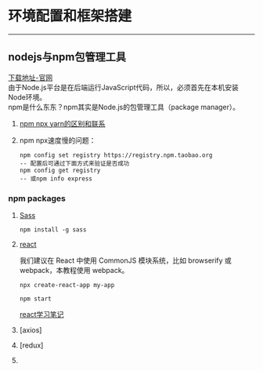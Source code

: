 # 环境配置和框架搭建

***
## nodejs与npm包管理工具
[下载地址-官网](https://nodejs.org/en/)  
由于Node.js平台是在后端运行JavaScript代码，所以，必须首先在本机安装Node环境。  
npm是什么东东？npm其实是Node.js的包管理工具（package manager）。

1. [npm npx yarn的区别和联系](https://blog.csdn.net/zheng18237111686/article/details/113933072)

2. npm npx速度慢的问题：
    ```
    npm config set registry https://registry.npm.taobao.org
    -- 配置后可通过下面方式来验证是否成功
    npm config get registry
    -- 或npm info express
    ```
    
### npm packages
1. [Sass](https://www.runoob.com/sass/sass-tutorial.html)  
    ```SSH
    npm install -g sass
    ```
2. [react](https://reactjs.org/docs/create-a-new-react-app.html)
    
    我们建议在 React 中使用 CommonJS 模块系统，比如 browserify 或 webpack，本教程使用 webpack。
    ```
    npx create-react-app my-app

    npm start
    ```
    [react学习笔记](react.md)

    
3. [axios]
4. [redux]
5. 